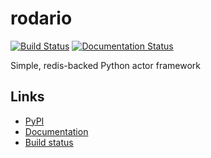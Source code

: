# rodario

[![Build Status](https://semaphoreci.com/api/v1/projects/1bdb25a6-3956-4ad0-bafd-4497c3685f13/496501/shields_badge.svg)](https://semaphoreci.com/haliphax/rodario) [![Documentation Status](https://readthedocs.org/projects/rodario/badge/?version=latest)](https://readthedocs.org/projects/rodario/?badge=latest)

Simple, redis-backed Python actor framework

## Links

- [PyPI](https://pypi.python.org/pypi/rodario)
- [Documentation](https://rodario.readthedocs.org)
- [Build status](https://semaphoreci.com/haliphax/rodario)

